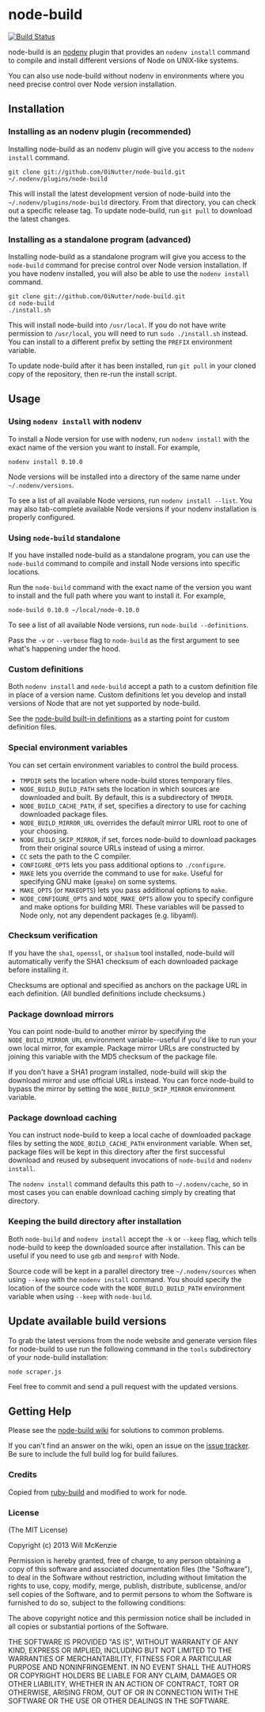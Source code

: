 # node-build

[![Build Status](https://travis-ci.org/OiNutter/node-build.png?branch=master)](https://travis-ci.org/OiNutter/node-build)

node-build is an [nodenv](https://github.com/OiNutter/nodenv) plugin
that provides an `nodenv install` command to compile and install
different versions of Node on UNIX-like systems.

You can also use node-build without nodenv in environments where you
need precise control over Node version installation.


## Installation

### Installing as an nodenv plugin (recommended)

Installing node-build as an nodenv plugin will give you access to the
`nodenv install` command.

    git clone git://github.com/OiNutter/node-build.git ~/.nodenv/plugins/node-build

This will install the latest development version of node-build into
the `~/.nodenv/plugins/node-build` directory. From that directory, you
can check out a specific release tag. To update node-build, run `git
pull` to download the latest changes.

### Installing as a standalone program (advanced)

Installing node-build as a standalone program will give you access to
the `node-build` command for precise control over Node version
installation. If you have nodenv installed, you will also be able to
use the `nodenv install` command.

    git clone git://github.com/OiNutter/node-build.git
    cd node-build
    ./install.sh

This will install node-build into `/usr/local`. If you do not have
write permission to `/usr/local`, you will need to run `sudo
./install.sh` instead. You can install to a different prefix by
setting the `PREFIX` environment variable.

To update node-build after it has been installed, run `git pull` in
your cloned copy of the repository, then re-run the install script.

## Usage

### Using `nodenv install` with nodenv

To install a Node version for use with nodenv, run `nodenv install` with
the exact name of the version you want to install. For example,

    nodenv install 0.10.0

Node versions will be installed into a directory of the same name
under `~/.nodenv/versions`.

To see a list of all available Node versions, run `nodenv install --list`.
You may also tab-complete available Node
versions if your nodenv installation is properly configured.

### Using `node-build` standalone

If you have installed node-build as a standalone program, you can use
the `node-build` command to compile and install Node versions into
specific locations.

Run the `node-build` command with the exact name of the version you
want to install and the full path where you want to install it. For
example,

    node-build 0.10.0 ~/local/node-0.10.0

To see a list of all available Node versions, run `node-build
--definitions`.

Pass the `-v` or `--verbose` flag to `node-build` as the first
argument to see what's happening under the hood.

### Custom definitions

Both `nodenv install` and `node-build` accept a path to a custom
definition file in place of a version name. Custom definitions let you
develop and install versions of Node that are not yet supported by
node-build.

See the [node-build built-in
definitions](https://github.com/OiNutter/node-build/tree/master/share/node-build)
as a starting point for custom definition files.

### Special environment variables

You can set certain environment variables to control the build
process.

* `TMPDIR` sets the location where node-build stores temporary files.
* `NODE_BUILD_BUILD_PATH` sets the location in which sources are
  downloaded and built. By default, this is a subdirectory of
  `TMPDIR`.
* `NODE_BUILD_CACHE_PATH`, if set, specifies a directory to use for
  caching downloaded package files.
* `NODE_BUILD_MIRROR_URL` overrides the default mirror URL root to one
  of your choosing.
* `NODE_BUILD_SKIP_MIRROR`, if set, forces node-build to download
  packages from their original source URLs instead of using a mirror.
* `CC` sets the path to the C compiler.
* `CONFIGURE_OPTS` lets you pass additional options to `./configure`.
* `MAKE` lets you override the command to use for `make`. Useful for
  specifying GNU make (`gmake`) on some systems.
* `MAKE_OPTS` (or `MAKEOPTS`) lets you pass additional options to
  `make`.
* `NODE_CONFIGURE_OPTS` and `NODE_MAKE_OPTS` allow you to specify
  configure and make options for building MRI. These variables will
  be passed to Node only, not any dependent packages (e.g. libyaml).

### Checksum verification

If you have the `sha1`, `openssl`, or `sha1sum` tool installed,
node-build will automatically verify the SHA1 checksum of each
downloaded package before installing it.

Checksums are optional and specified as anchors on the package URL in
each definition. (All bundled definitions include checksums.)

### Package download mirrors

You can point node-build to another mirror by specifying the
`NODE_BUILD_MIRROR_URL` environment variable--useful if you'd like to
run your own local mirror, for example. Package mirror URLs are
constructed by joining this variable with the MD5 checksum of the
package file.

If you don't have a SHA1 program installed, node-build will skip the
download mirror and use official URLs instead. You can force
node-build to bypass the mirror by setting the
`NODE_BUILD_SKIP_MIRROR` environment variable.

### Package download caching

You can instruct node-build to keep a local cache of downloaded
package files by setting the `NODE_BUILD_CACHE_PATH` environment
variable. When set, package files will be kept in this directory after
the first successful download and reused by subsequent invocations of
`node-build` and `nodenv install`.

The `nodenv install` command defaults this path to `~/.nodenv/cache`, so
in most cases you can enable download caching simply by creating that
directory.

### Keeping the build directory after installation

Both `node-build` and `nodenv install` accept the `-k` or `--keep`
flag, which tells node-build to keep the downloaded source after
installation. This can be useful if you need to use `gdb` and
`memprof` with Node.

Source code will be kept in a parallel directory tree
`~/.nodenv/sources` when using `--keep` with the `nodenv install`
command. You should specify the location of the source code with the
`NODE_BUILD_BUILD_PATH` environment variable when using `--keep` with
`node-build`.

## Update available build versions

To grab the latest versions from the node website and generate version files for node-build to use
run the following command in the `tools` subdirectory of your node-build installation:

``` shell
node scraper.js
```

Feel free to commit and send a pull request with the updated versions.

## Getting Help

Please see the [node-build
wiki](https://github.com/OiNutter/node-build/wiki) for solutions to
common problems.

If you can't find an answer on the wiki, open an issue on the [issue
tracker](https://github.com/OiNutter/node-build/issues). Be sure to
include the full build log for build failures.

### Credits

Copied from [ruby-build](https://github.com/sstephenson/ruby-build) and modified to work for node.

### License

(The MIT License)

Copyright (c) 2013 Will McKenzie

Permission is hereby granted, free of charge, to any person obtaining
a copy of this software and associated documentation files (the
"Software"), to deal in the Software without restriction, including
without limitation the rights to use, copy, modify, merge, publish,
distribute, sublicense, and/or sell copies of the Software, and to
permit persons to whom the Software is furnished to do so, subject to
the following conditions:

The above copyright notice and this permission notice shall be
included in all copies or substantial portions of the Software.

THE SOFTWARE IS PROVIDED "AS IS", WITHOUT WARRANTY OF ANY KIND,
EXPRESS OR IMPLIED, INCLUDING BUT NOT LIMITED TO THE WARRANTIES OF
MERCHANTABILITY, FITNESS FOR A PARTICULAR PURPOSE AND
NONINFRINGEMENT. IN NO EVENT SHALL THE AUTHORS OR COPYRIGHT HOLDERS BE
LIABLE FOR ANY CLAIM, DAMAGES OR OTHER LIABILITY, WHETHER IN AN ACTION
OF CONTRACT, TORT OR OTHERWISE, ARISING FROM, OUT OF OR IN CONNECTION
WITH THE SOFTWARE OR THE USE OR OTHER DEALINGS IN THE SOFTWARE.
